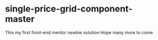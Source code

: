 # single-price-grid-component-master
This my first front-end mentor newbie solution
Hope many more to come
